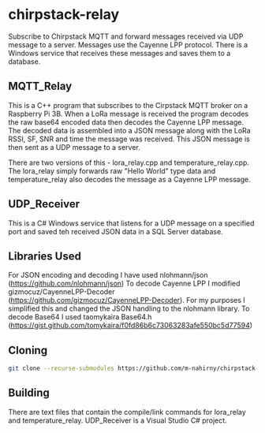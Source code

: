 # chirpstack-relay
Subscribe to Chirpstack MQTT and forward messages received via UDP message to a server. Messages use the Cayenne LPP protocol. There is a Windows service that receives these messages and saves them to a database.

## MQTT_Relay

This is a C++ program that subscribes to the Cirpstack MQTT broker on a Raspberry Pi 3B. When a LoRa message is received the program decodes the raw base64 encoded data then decodes the Cayenne LPP message. The decoded data is assembled into a JSON message along with the LoRa RSSI, SF, SNR and time the message was received. This JSON message is then sent as a UDP message to a server.

There are two versions of this - lora_relay.cpp and temperature_relay.cpp. The lora_relay simply forwards raw "Hello World" type data and temperature_relay also decodes the message as a Cayenne LPP message.

## UDP_Receiver

This is a C# Windows service that listens for a UDP message on a specified port and saved teh received JSON data in a SQL Server database.

## Libraries Used

For JSON encoding and decoding I have used nlohmann/json (https://github.com/nlohmann/json)
To decode Cayenne LPP I modified gizmocuz/CayenneLPP-Decoder (https://github.com/gizmocuz/CayenneLPP-Decoder). For my purposes I simplified this and changed the JSON handling to the nlohmann library.
To decode Base64 I used taomykaira Base64.h (https://gist.github.com/tomykaira/f0fd86b6c73063283afe550bc5d77594)

## Cloning

```sh
git clone --recurse-submodules https://github.com/m-nahirny/chirpstack-relay.git 
```

## Building

There are text files that contain the compile/link commands for lora_relay and temperature_relay. UDP_Receiver is a Visual Studio C# project.

